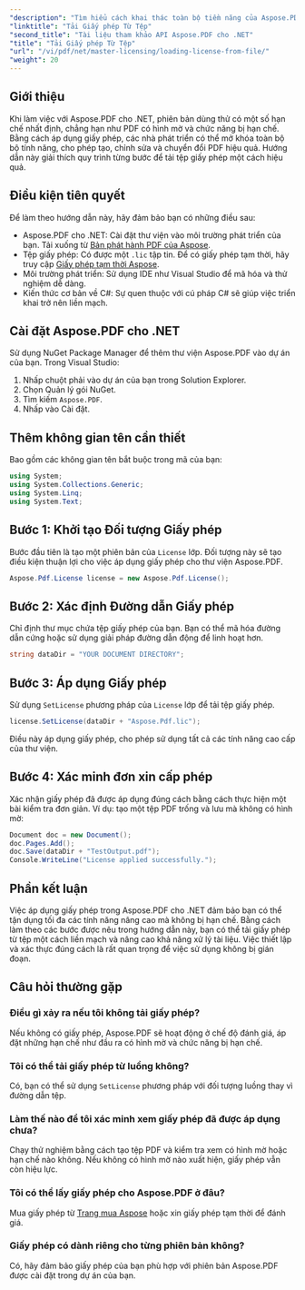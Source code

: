 ```yaml
---
"description": "Tìm hiểu cách khai thác toàn bộ tiềm năng của Aspose.PDF cho .NET với hướng dẫn từng bước của chúng tôi về cách tải giấy phép từ tệp."
"linktitle": "Tải Giấy phép Từ Tệp"
"second_title": "Tài liệu tham khảo API Aspose.PDF cho .NET"
"title": "Tải Giấy phép Từ Tệp"
"url": "/vi/pdf/net/master-licensing/loading-license-from-file/"
"weight": 20
---
```


## Giới thiệu  

Khi làm việc với Aspose.PDF cho .NET, phiên bản dùng thử có một số hạn chế nhất định, chẳng hạn như PDF có hình mờ và chức năng bị hạn chế. Bằng cách áp dụng giấy phép, các nhà phát triển có thể mở khóa toàn bộ bộ tính năng, cho phép tạo, chỉnh sửa và chuyển đổi PDF hiệu quả. Hướng dẫn này giải thích quy trình từng bước để tải tệp giấy phép một cách hiệu quả.  

## Điều kiện tiên quyết  

Để làm theo hướng dẫn này, hãy đảm bảo bạn có những điều sau:  

- Aspose.PDF cho .NET: Cài đặt thư viện vào môi trường phát triển của bạn. Tải xuống từ [Bản phát hành PDF của Aspose](https://releases.aspose.com/pdf/net/).  
- Tệp giấy phép: Có được một `.lic` tập tin. Để có giấy phép tạm thời, hãy truy cập [Giấy phép tạm thời Aspose](https://purchase.aspose.com/temporary-license/).  
- Môi trường phát triển: Sử dụng IDE như Visual Studio để mã hóa và thử nghiệm dễ dàng.  
- Kiến thức cơ bản về C#: Sự quen thuộc với cú pháp C# sẽ giúp việc triển khai trở nên liền mạch.  

## Cài đặt Aspose.PDF cho .NET  
Sử dụng NuGet Package Manager để thêm thư viện Aspose.PDF vào dự án của bạn. Trong Visual Studio:  
1. Nhấp chuột phải vào dự án của bạn trong Solution Explorer.  
2. Chọn Quản lý gói NuGet.  
3. Tìm kiếm `Aspose.PDF`.  
4. Nhấp vào Cài đặt.  

## Thêm không gian tên cần thiết  
Bao gồm các không gian tên bắt buộc trong mã của bạn:  

```csharp
using System;
using System.Collections.Generic;
using System.Linq;
using System.Text;
```  

## Bước 1: Khởi tạo Đối tượng Giấy phép  

Bước đầu tiên là tạo một phiên bản của `License` lớp. Đối tượng này sẽ tạo điều kiện thuận lợi cho việc áp dụng giấy phép cho thư viện Aspose.PDF.  

```csharp
Aspose.Pdf.License license = new Aspose.Pdf.License();
```  

## Bước 2: Xác định Đường dẫn Giấy phép  

Chỉ định thư mục chứa tệp giấy phép của bạn. Bạn có thể mã hóa đường dẫn cứng hoặc sử dụng giải pháp đường dẫn động để linh hoạt hơn.  

```csharp
string dataDir = "YOUR DOCUMENT DIRECTORY";
```  

## Bước 3: Áp dụng Giấy phép  

Sử dụng `SetLicense` phương pháp của `License` lớp để tải tệp giấy phép.  

```csharp
license.SetLicense(dataDir + "Aspose.Pdf.lic");
```  

Điều này áp dụng giấy phép, cho phép sử dụng tất cả các tính năng cao cấp của thư viện.  

## Bước 4: Xác minh đơn xin cấp phép  

Xác nhận giấy phép đã được áp dụng đúng cách bằng cách thực hiện một bài kiểm tra đơn giản. Ví dụ: tạo một tệp PDF trống và lưu mà không có hình mờ:  

```csharp
Document doc = new Document();
doc.Pages.Add();
doc.Save(dataDir + "TestOutput.pdf");
Console.WriteLine("License applied successfully.");
```  

## Phần kết luận  

Việc áp dụng giấy phép trong Aspose.PDF cho .NET đảm bảo bạn có thể tận dụng tối đa các tính năng nâng cao mà không bị hạn chế. Bằng cách làm theo các bước được nêu trong hướng dẫn này, bạn có thể tải giấy phép từ tệp một cách liền mạch và nâng cao khả năng xử lý tài liệu. Việc thiết lập và xác thực đúng cách là rất quan trọng để việc sử dụng không bị gián đoạn.  

## Câu hỏi thường gặp  

### Điều gì xảy ra nếu tôi không tải giấy phép?  
Nếu không có giấy phép, Aspose.PDF sẽ hoạt động ở chế độ đánh giá, áp đặt những hạn chế như đầu ra có hình mờ và chức năng bị hạn chế.  

### Tôi có thể tải giấy phép từ luồng không?  
Có, bạn có thể sử dụng `SetLicense` phương pháp với đối tượng luồng thay vì đường dẫn tệp.  

### Làm thế nào để tôi xác minh xem giấy phép đã được áp dụng chưa?  
Chạy thử nghiệm bằng cách tạo tệp PDF và kiểm tra xem có hình mờ hoặc hạn chế nào không. Nếu không có hình mờ nào xuất hiện, giấy phép vẫn còn hiệu lực.  

### Tôi có thể lấy giấy phép cho Aspose.PDF ở đâu?  
Mua giấy phép từ [Trang mua Aspose](https://purchase.aspose.com/buy) hoặc xin giấy phép tạm thời để đánh giá.  

### Giấy phép có dành riêng cho từng phiên bản không?  
Có, hãy đảm bảo giấy phép của bạn phù hợp với phiên bản Aspose.PDF được cài đặt trong dự án của bạn.